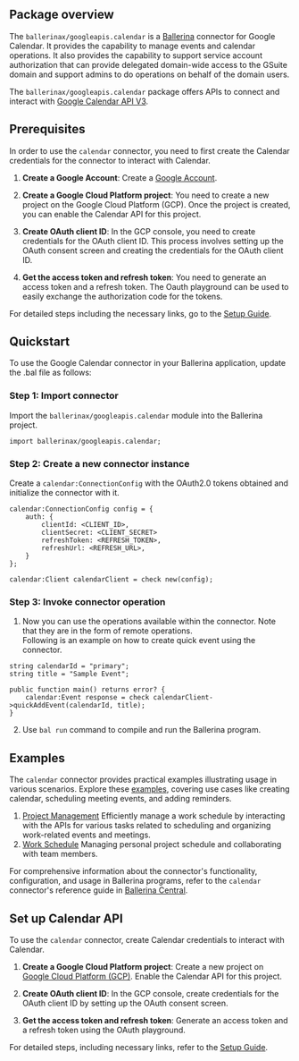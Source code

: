 ## Package overview
The `ballerinax/googleapis.calendar` is a [Ballerina](https://ballerina.io/) connector for Google Calendar. It provides the capability to manage events and calendar operations. It also provides the capability to support service account authorization that can provide delegated domain-wide access to the GSuite domain and support admins to do operations on behalf of the domain users.

The `ballerinax/googleapis.calendar` package offers APIs to connect and interact with [Google Calendar API V3](https://developers.google.com/calendar/api).

## Prerequisites

In order to use the `calendar` connector, you need to first create the Calendar credentials for the connector to interact with Calendar.

1. **Create a Google Account**: Create a [Google Account](https://accounts.google.com/signup/v2/webcreateaccount?utm_source=ga-ob-search&utm_medium=google-account&flowName=GlifWebSignIn&flowEntry=SignUp).

2. **Create a Google Cloud Platform project**: You need to create a new project on the Google Cloud Platform (GCP). Once the project is created, you can enable the Calendar API for this project.

3. **Create OAuth client ID**: In the GCP console, you need to create credentials for the OAuth client ID. This process involves setting up the OAuth consent screen and creating the credentials for the OAuth client ID.

4. **Get the access token and refresh token**: You need to generate an access token and a refresh token. The Oauth playground can be used to easily exchange the authorization code for the tokens.

For detailed steps including the necessary links, go to the [Setup Guide](https://github.com/ballerina-platform/module-ballerinax-googleapis.calendar/tree/main/docs/setup/setup.md).

## Quickstart

To use the Google Calendar connector in your Ballerina application, update the .bal file as follows:

### Step 1: Import connector
Import the `ballerinax/googleapis.calendar` module into the Ballerina project.
```ballerina
import ballerinax/googleapis.calendar;
```

### Step 2: Create a new connector instance
Create a `calendar:ConnectionConfig` with the OAuth2.0 tokens obtained and initialize the connector with it.

```ballerina
calendar:ConnectionConfig config = {
    auth: {
        clientId: <CLIENT_ID>,
        clientSecret: <CLIENT_SECRET>
        refreshToken: <REFRESH_TOKEN>,
        refreshUrl: <REFRESH_URL>,
    }
};

calendar:Client calendarClient = check new(config);
```

### Step 3: Invoke connector operation

1. Now you can use the operations available within the connector. Note that they are in the form of remote operations.  
Following is an example on how to create quick event using the connector.

```ballerina
string calendarId = "primary";
string title = "Sample Event";

public function main() returns error? {
    calendar:Event response = check calendarClient->quickAddEvent(calendarId, title);
}
``` 
2. Use `bal run` command to compile and run the Ballerina program.

## Examples

The `calendar` connector provides practical examples illustrating usage in various scenarios. Explore these [examples](https://github.com/ballerina-platform/module-ballerinax-googleapis.calendar/tree/main/examples), covering use cases like creating calendar, scheduling meeting events, and adding reminders.

1. [Project Management](https://github.com/ballerina-platform/module-ballerinax-googleapis.calendar/tree/main/examples/project-management/main.bal)
    Efficiently manage a work schedule by interacting with the APIs for various tasks related to scheduling and organizing work-related events and meetings.
2. [Work Schedule](https://github.com/ballerina-platform/module-ballerinax-googleapis.calendar/tree/main/examples/work-schedule/main.bal)
    Managing personal project schedule and collaborating with team members.

For comprehensive information about the connector's functionality, configuration, and usage in Ballerina programs, refer to the `calendar` connector's reference guide in [Ballerina Central](https://central.ballerina.io/ballerinax/googleapis.calendar/latest).

## Set up Calendar API

To use the `calendar` connector, create Calendar credentials to interact with Calendar.

1. **Create a Google Cloud Platform project**: Create a new project on [Google Cloud Platform (GCP)](https://console.cloud.google.com/getting-started?pli=1). Enable the Calendar API for this project.

2. **Create OAuth client ID**: In the GCP console, create credentials for the OAuth client ID by setting up the OAuth consent screen.

3. **Get the access token and refresh token**: Generate an access token and a refresh token using the OAuth playground.

For detailed steps, including necessary links, refer to the [Setup Guide](https://github.com/ballerina-platform/module-ballerinax-googleapis.calendar/tree/main/docs/setup/setup.md).
